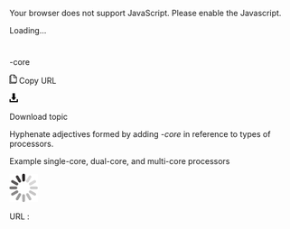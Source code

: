 Your browser does not support JavaScript. Please enable the Javascript.

Loading...

# 

\-core

![Copy URL](media/dash-core/Copy.png)
Copy URL

![Download](media/dash-core/Download.png)

Download topic

Hyphenate adjectives formed by adding *-core* in reference to types of processors.

Example single-core, dual-core, and multi-core processors

![In progress](media/dash-core/activity-large.gif)

URL :
